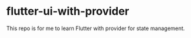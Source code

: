 # flutter-ui-with-provider
This repo is for me to learn Flutter with provider for state management.
